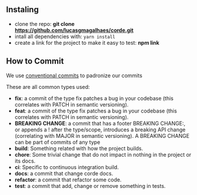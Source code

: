 ## Instaling

- clone the repo: **git clone https://github.com/lucasgmagalhaes/corde.git**
- intall all dependencies with: `yarn install`
- create a link for the project to make it easy to test: **npm link**

## How to Commit

We use [conventional commits](https://www.conventionalcommits.org/en/v1.0.0/#summary) to padronize our commits

These are all common types used:

- **fix**: a commit of the type fix patches a bug in your codebase (this correlates with PATCH in semantic versioning).
- **feat**: a commit of the type fix patches a bug in your codebase (this correlates with PATCH in semantic versioning).
- **BREAKING CHANGE**: a commit that has a footer BREAKING CHANGE:, or appends a ! after the type/scope, introduces a breaking API change (correlating with MAJOR in semantic versioning). A BREAKING CHANGE can be part of commits of any type
- **build**: Something related with how the project builds.
- **chore**: Some trivial change that do not impact in nothing in the project or its docs.
- **ci**: Specific to continuous integration build.
- **docs**: a commit that change corde docs.
- **refactor**: a commit that refactor some code.
- **test**: a commit that add, change or remove something in tests.
